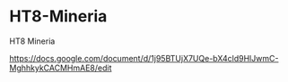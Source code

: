 # HT8-Mineria
HT8 Mineria


https://docs.google.com/document/d/1j95BTUjX7UQe-bX4cld9HlJwmC-MghhkykCACMHmAE8/edit
